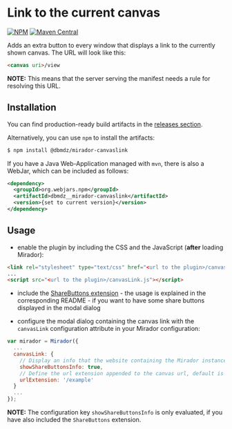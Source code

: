 # Link to the current canvas

[![NPM](https://img.shields.io/npm/v/@dbmdz/mirador-canvaslink.svg)](https://www.npmjs.com/package/@dbmdz/mirador-canvaslink)
[![Maven Central](https://img.shields.io/maven-central/v/org.webjars.npm/dbmdz__mirador-canvaslink.svg)](http://search.maven.org/search?q=a:dbmdz__mirador-canvaslink)

Adds an extra button to every window that displays a link to the currently shown canvas. The URL will look like this:

```html
<canvas uri>/view
```

**NOTE:** This means that the server serving the manifest needs a rule for resolving this URL.

## Installation

You can find production-ready build artifacts in the [releases section](https://github.com/dbmdz/mirador-plugins/releases).

Alternatively, you can use `npm` to install the artifacts:

```sh
$ npm install @dbmdz/mirador-canvaslink
```

If you have a Java Web-Application managed with `mvn`, there is also a WebJar, which can be included as follows:

```xml
<dependency>
  <groupId>org.webjars.npm</groupId>
  <artifactId>dbmdz__mirador-canvaslink</artifactId>
  <version>{set to current version}</version>
</dependency>
```

## Usage

* enable the plugin by including the CSS and the JavaScript (**after** loading Mirador):

```html
<link rel="stylesheet" type="text/css" href="<url to the plugin>/canvasLink.css" />
...
<script src="<url to the plugin>/canvasLink.js"></script>
```

* include the [ShareButtons extension](https://github.com/dbmdz/mirador-plugins/tree/master/ShareButtons) - the usage is explained in the corresponding README - if you want to have some share buttons displayed in the modal dialog

* configure the modal dialog containing the canvas link with the `canvasLink` configuration attribute in your Mirador configuration:

```js
var mirador = Mirador({
  ...
  canvasLink: {
    // Display an info that the website containing the Mirador instance is left by clicking on the share buttons, default is false
    showShareButtonsInfo: true,
    // Define the url extension appended to the canvas url, default is /view
    urlExtension: '/example'
  }
  ...
});
```

**NOTE:** The configuration key `showShareButtonsInfo` is only evaluated, if you have also included the `ShareButtons` extension.
